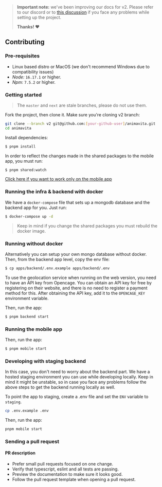 > **Important note:** we've been improving our docs for v2. Please refer to our discord or to [this discussion](https://github.com/animavita/animavita/discussions/120) if you face any problems while setting up the project.
>
> **Thanks! :heart:**

## Contributing

### Pre-requisites

- Linux based distro or MacOS (we don't recommend Windows due to compatibility issues)
- _Node:_ `16.17.1` or higher.
- _Npm:_ `7.5.2` or higher.

### Getting started
> The `master` and `next` are stale branches, please do not use them.
>

Fork the project, then clone it. Make sure you're cloning v2 branch:

```sh
git clone --branch v2 git@github.com:[your-github-user]/animavita.git
cd animavita
```

Install dependencies:

```sh
$ pnpm install
```

In order to reflect the changes made in the shared packages to the mobile app, you must run:

```sh
$ pnpm shared:watch
```

[Click here if you want to work only on the mobile app](#developing-with-staging-backend)

### Running the infra & backend with docker

We have a `docker-compose` file that sets up a mongodb database and the backend app for you. Just run:

```sh
$ docker-compose up -d
```

> Keep in mind if you change the shared packages you must rebuild the docker image.

### Running without docker

Alternatively you can setup your own mongo database without docker. Then, from the backend app level, copy the env file:

```sh
$ cp apps/backend/.env.example apps/backend/.env
```

To use the geolocation service when running on the web version, you need to have an API key from Opencage. You can obtain an API key for free by registering on their website, and there is no need to register a payment method for this. After obtaining the API key, add it to the `OPENCAGE_KEY` environment variable.

Then, run the app:

```sh
$ pnpm backend start
```

### Running the mobile app


Then, run the app:

```sh
$ pnpm mobile start
```

### Developing with staging backend

In this case, you don't need to worry about the backend part.  We have a hosted staging environment you can use while developing locally. Keep in mind it might be unstable, so in case you face any problems follow the above steps to get the backend running locally as well.

To point the app to staging, create a .env file and set the `ENV` variable to `staging`.

```sh
cp .env.example .env
```

Then, run the app:

```sh
pnpm mobile start
```

### Sending a pull request

#### **PR description**

- Prefer small pull requests focused on one change.
- Verify that typescript, eslint and all tests are passing.
- Preview the documentation to make sure it looks good.
- Follow the pull request template when opening a pull request.
